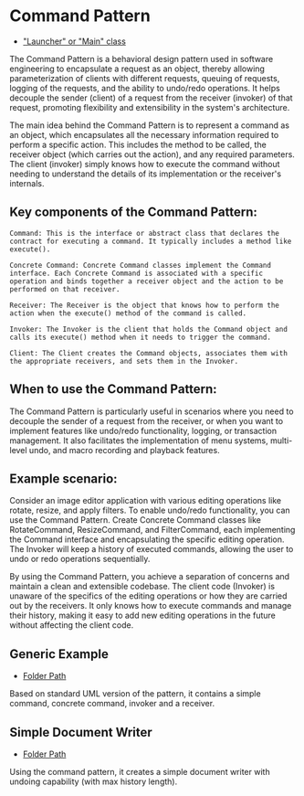 # Command Pattern
- ["Launcher" or "Main" class](./src/main/java/it/gb/CommandPattern.java)

The Command Pattern is a behavioral design pattern used in software engineering to encapsulate a request as an object, thereby allowing parameterization of clients with different requests, queuing of requests, logging of the requests, and the ability to undo/redo operations. It helps decouple the sender (client) of a request from the receiver (invoker) of that request, promoting flexibility and extensibility in the system's architecture.

The main idea behind the Command Pattern is to represent a command as an object, which encapsulates all the necessary information required to perform a specific action. This includes the method to be called, the receiver object (which carries out the action), and any required parameters. The client (invoker) simply knows how to execute the command without needing to understand the details of its implementation or the receiver's internals.

## Key components of the Command Pattern:

    Command: This is the interface or abstract class that declares the contract for executing a command. It typically includes a method like execute().

    Concrete Command: Concrete Command classes implement the Command interface. Each Concrete Command is associated with a specific operation and binds together a receiver object and the action to be performed on that receiver.

    Receiver: The Receiver is the object that knows how to perform the action when the execute() method of the command is called.

    Invoker: The Invoker is the client that holds the Command object and calls its execute() method when it needs to trigger the command.

    Client: The Client creates the Command objects, associates them with the appropriate receivers, and sets them in the Invoker.

## When to use the Command Pattern:

The Command Pattern is particularly useful in scenarios where you need to decouple the sender of a request from the receiver, or when you want to implement features like undo/redo functionality, logging, or transaction management. It also facilitates the implementation of menu systems, multi-level undo, and macro recording and playback features.

## Example scenario:

Consider an image editor application with various editing operations like rotate, resize, and apply filters. To enable undo/redo functionality, you can use the Command Pattern. Create Concrete Command classes like RotateCommand, ResizeCommand, and FilterCommand, each implementing the Command interface and encapsulating the specific editing operation. The Invoker will keep a history of executed commands, allowing the user to undo or redo operations sequentially.

By using the Command Pattern, you achieve a separation of concerns and maintain a clean and extensible codebase. The client code (Invoker) is unaware of the specifics of the editing operations or how they are carried out by the receivers. It only knows how to execute commands and manage their history, making it easy to add new editing operations in the future without affecting the client code.


## Generic Example
- [Folder Path](./src/main/java/it/gb/generic)

Based on standard UML version of the pattern, it contains a simple command, concrete command, invoker and a receiver.

## Simple Document Writer
- [Folder Path](./src/main/java/it/gb/simpleDocumentWriter)

Using the command pattern, it creates a simple document writer with undoing capability (with max history length).
